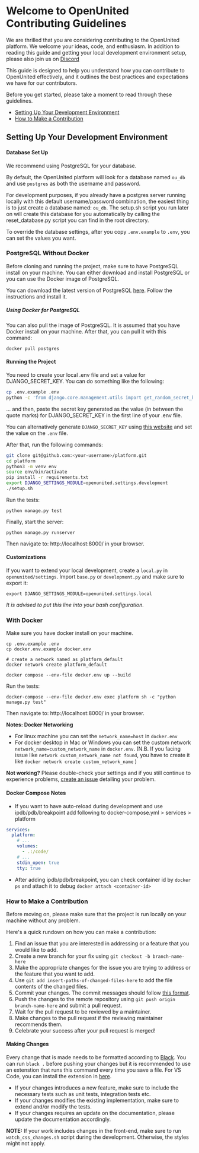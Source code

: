 # Welcome to OpenUnited Contributing Guidelines

We are thrilled that you are considering contributing to the OpenUnited platform. We welcome your ideas, code, and enthusiasm. In addition to reading this guide and getting your local development environment setup, please also join us on [Discord](https://discord.gg/T3xevYvWey)

This guide is designed to help you understand how you can contribute to OpenUnited effectively, and it outlines the best practices and expectations we have for our contributors.

Before you get started, please take a moment to read through these guidelines.

- [Setting Up Your Development Environment](#setting-up-your-development-environment)
- [How to Make a Contribution](#how-to-make-a-contribution)

## Setting Up Your Development Environment

#### Database Set Up

We recommend using PostgreSQL for your database. 

By default, the OpenUnited platform will look for a database named `ou_db` and use `postgres` as both the username and password.

For development purposes, if you already have a postgres server running locally with this default username/password combination, the easiest thing is to just create a database named: `ou_db`. The setup.sh script you run later on will create this database for you automatically by calling the reset_database.py script you can find in the root directory.

To override the database settings, after you copy `.env.example` to `.env`, you can set the values you want.

### PostgreSQL Without Docker

Before cloning and running the project, make sure to have PostgreSQL install on your machine. You can either download and install PostgreSQL or you can use the Docker image of PostgreSQL.

You can download the latest version of PostgreSQL [here](https://www.postgresql.org/download/). Follow the instructions and install it.

##### Using Docker for PostgreSQL

You can also pull the image of PostgreSQL. It is assumed that you have Docker install on your machine. After that, you can pull it with this command:

`docker pull postgres`

#### Running the Project

You need to create your local .env file and set a value for DJANGO_SECRET_KEY. You can do something like the following:

```bash
cp .env.example .env
python -c 'from django.core.management.utils import get_random_secret_key; print(get_random_secret_key())'
```

... and then, paste the secret key generated as the value (in between the quote marks) for DJANGO_SECRET_KEY in the first line of your .env file.

You can alternatively generate `DJANGO_SECRET_KEY` using [this website](https://djecrety.ir/) and set the value on the `.env` file.

After that, run the following commands:

```bash
git clone git@github.com:<your-username>/platform.git
cd platform
python3 -m venv env
source env/bin/activate
pip install -r requirements.txt
export DJANGO_SETTINGS_MODULE=openunited.settings.development
./setup.sh
```

Run the tests:

`python manage.py test`

Finally, start the server:

`python manage.py runserver`

Then navigate to: http://localhost:8000/ in your browser.

#### Customizations

If you want to extend your local development, create a `local.py` in `openunited/settings`. Import `base.py` or `development.py` and make sure to export it:

`export DJANGO_SETTINGS_MODULE=openunited.settings.local`

*It is advised to put this line into your bash configuration.*

### With Docker

Make sure you have docker install on your machine.

```
cp .env.example .env
cp docker.env.example docker.env

# create a network named as platform_default
docker network create platform_default

docker compose --env-file docker.env up --build
```

Run the tests:

`docker-compose --env-file docker.env exec platform sh -c "python manage.py test"`

Then navigate to: http://localhost:8000/ in your browser.

**Notes: Docker Networking**

- For linux machine you can set the `network_name=host` in `docker.env`
- For docker desktop in Mac or Windows you can set the custom network `network_name=custom_network_name` in `docker.env`.
(N.B. If you facing issue like `network custom_network_name not found`, you have to create it like `docker network create custom_network_name` )

**Not working?** Please double-check your settings and if you still continue to experience problems, [create an issue](https://github.com/OpenUnited/platform/issues) detailing your problem.

#### Docker Compose Notes

- If you want to have auto-reload during development and use ipdb/pdb/breakpoint add following to docker-compose.yml > services > platform

```yaml
services:
  platform:
    # ...
    volumes:
      - .:/code/
    # ...
    stdin_open: true
    tty: true

```

- After adding ipdb/pdb/breakpoint, you can check container id by `docker ps` and attach it to debug `docker attach <container-id>`

### How to Make a Contribution

Before moving on, please make sure that the project is run locally on your machine without any problem.

Here's a quick rundown on how you can make a contribution:

1) Find an issue that you are interested in addressing or a feature that you would like to add.
2) Create a new branch for your fix using `git checkout -b branch-name-here`
3) Make the appropriate changes for the issue you are trying to address or the feature that you want to add.
4) Use `git add insert-paths-of-changed-files-here` to add the file contents of the changed files.
5) Commit your changes. The commit messages should follow [this format](https://github.com/angular/angular.js/blob/master/DEVELOPERS.md#commit-message-format).
6) Push the changes to the remote repository using `git push origin branch-name-here` and submit a pull request.
7) Wait for the pull request to be reviewed by a maintainer.
8) Make changes to the pull request if the reviewing maintainer recommends them.
9) Celebrate your success after your pull request is merged!

#### Making Changes

Every change that is made needs to be formatted according to [Black](https://black.readthedocs.io/en/stable/).
You can run `black .` before pushing your changes but it is recommended to use an extenstion that runs this command every time you save a file.
For VS Code, you can install the extension in [here](https://marketplace.visualstudio.com/items?itemName=ms-python.black-formatter).

- If your changes introduces a new feature, make sure to include the necessary tests such as unit tests, integration tests etc.
- If your changes modifies the existing implementation, make sure to extend and/or modify the tests.
- If your changes requires an update on the documentation, please update the documentation accordingly.

**NOTE:** If your work includes changes in the front-end, make sure to run `watch_css_changes.sh` script during the development. Otherwise, the styles might not apply.
